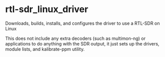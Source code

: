 # rtl-sdr_linux_driver
Downloads, builds, installs, and configures the driver to use a RTL-SDR on Linux

This does not include any extra decoders (such as multimon-ng) or applications to do anything with the SDR output, it just sets up the drivers, module lists, and kalibrate-ppm utility.
